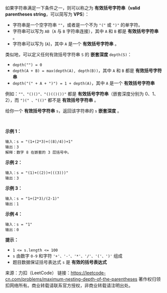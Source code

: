如果字符串满足一下条件之一，则可以称之为 **有效括号字符串（valid parentheses string**，可以简写为 **VPS**）：

* 字符串是一个空字符串 ```""```，或者是一个不为 ```"("``` 或 ```")"``` 的单字符。
* 字符串可以写为 ```AB```（```A``` 与 ```B``` 字符串连接），其中 ```A``` 和 ```B``` 都是 **有效括号字符串** 。
* 字符串可以写为 (```A```)，其中 ```A``` 是一个 **有效括号字符串** 。

类似地，可以定义任何有效括号字符串 ```S``` 的 **嵌套深度** ```depth(S)```：

* ```depth("") = 0```
* ```depth(A + B) = max(depth(A), depth(B))```，其中 ```A``` 和 ```B``` 都是 **有效括号字符串**
* ```depth("(" + A + ")") = 1 + depth(A)```，其中 ```A``` 是一个 **有效括号字符串**

例如：```""、"()()"、"()(()())"``` 都是 **有效括号字符串**（嵌套深度分别为 0、1、2），而 ```")(" 、"(()"``` 都不是 **有效括号字符串** 。

给你一个 **有效括号字符串** ```s```，返回该字符串的 ```s``` **嵌套深度** 。

 

**示例 1：**
```
输入：s = "(1+(2*3)+((8)/4))+1"
输出：3
解释：数字 8 在嵌套的 3 层括号中。
```
**示例 2：**
```
输入：s = "(1)+((2))+(((3)))"
输出：3
```
**示例 3：**
```
输入：s = "1+(2*3)/(2-1)"
输出：1
```
**示例 4：**
```
输入：s = "1"
输出：0
```

**提示：**

* ```1 <= s.length <= 100```
* ```s``` 由数字 ```0-9``` 和字符 ```'+'、'-'、'*'、'/'、'('、')'``` 组成
* 题目数据保证括号表达式 ```s``` 是 **有效的括号表达式**

来源：力扣（LeetCode）
链接：https://leetcode-cn.com/problems/maximum-nesting-depth-of-the-parentheses
著作权归领扣网络所有。商业转载请联系官方授权，非商业转载请注明出处。
